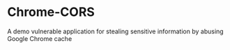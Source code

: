 # Chrome-CORS
A demo vulnerable application for stealing sensitive information by abusing Google Chrome cache
